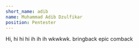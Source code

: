 ```yaml
---
short_name: adib
name: Muhammad Adib Dzulfikar
position: Pentester
---
```

Hi, hi hi hi ih ih ih wkwkwk.
bringback epic comback
